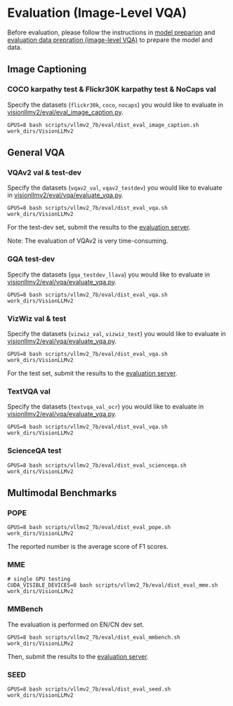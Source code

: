 # Evaluation (Image-Level VQA)

Before evaluation, please follow the instructions in [model preparion](./model.md) and [evaluation data prepration (image-level VQA)](./data_image-vqa.md) to prepare the model and data.


## Image Captioning

### COCO karpathy test & Flickr30K karpathy test & NoCaps val

Specify the datasets (`flickr30k`, `coco`, `nocaps`) you would like to evaluate in [visionllmv2/eval/eval_image_caption.py](https://github.com/OpenGVLab/VisionLLM/blob/7befe44a38f874fba6835445dbd0177f0b6b46d9/VisionLLMv2/visionllmv2/eval/eval_image_caption.py#L333).

```
GPUS=8 bash scripts/vllmv2_7b/eval/dist_eval_image_caption.sh work_dirs/VisionLLMv2
```


## General VQA

### VQAv2 val & test-dev

Specify the datasets (`vqav2_val`, `vqav2_testdev`) you would like to evaluate in [visionllmv2/eval/vqa/evaluate_vqa.py](https://github.com/OpenGVLab/VisionLLM/blob/7befe44a38f874fba6835445dbd0177f0b6b46d9/VisionLLMv2/visionllmv2/eval/vqa/evaluate_vqa.py#L574).

```
GPUS=8 bash scripts/vllmv2_7b/eval/dist_eval_vqa.sh work_dirs/VisionLLMv2
```

For the test-dev set, submit the results to the [evaluation server](https://eval.ai/web/challenges/challenge-page/830/my-submission).

Note: The evaluation of VQAv2 is very time-consuming.


### GQA test-dev

Specify the datasets (`gqa_testdev_llava`) you would like to evaluate in [visionllmv2/eval/vqa/evaluate_vqa.py](https://github.com/OpenGVLab/VisionLLM/blob/7befe44a38f874fba6835445dbd0177f0b6b46d9/VisionLLMv2/visionllmv2/eval/vqa/evaluate_vqa.py#L574).

```
GPUS=8 bash scripts/vllmv2_7b/eval/dist_eval_vqa.sh work_dirs/VisionLLMv2
```

### VizWiz val & test

Specify the datasets (`vizwiz_val`, `vizwiz_test`) you would like to evaluate in [visionllmv2/eval/vqa/evaluate_vqa.py](https://github.com/OpenGVLab/VisionLLM/blob/7befe44a38f874fba6835445dbd0177f0b6b46d9/VisionLLMv2/visionllmv2/eval/vqa/evaluate_vqa.py#L574).

```
GPUS=8 bash scripts/vllmv2_7b/eval/dist_eval_vqa.sh work_dirs/VisionLLMv2
```

For the test set, submit the results to the [evaluation server](https://eval.ai/web/challenges/challenge-page/2185/my-submission).


### TextVQA val

Specify the datasets (`textvqa_val_ocr`) you would like to evaluate in [visionllmv2/eval/vqa/evaluate_vqa.py](https://github.com/OpenGVLab/VisionLLM/blob/7befe44a38f874fba6835445dbd0177f0b6b46d9/VisionLLMv2/visionllmv2/eval/vqa/evaluate_vqa.py#L574).

```
GPUS=8 bash scripts/vllmv2_7b/eval/dist_eval_vqa.sh work_dirs/VisionLLMv2
```

### ScienceQA test

```
GPUS=8 bash scripts/vllmv2_7b/eval/dist_eval_scienceqa.sh work_dirs/VisionLLMv2
```


## Multimodal Benchmarks

### POPE

```
GPUS=8 bash scripts/vllmv2_7b/eval/dist_eval_pope.sh work_dirs/VisionLLMv2
```
 
 The reported number is the average score of F1 scores.


### MME

```
# single GPU testing
CUDA_VISIBLE_DEVICES=0 bash scripts/vllmv2_7b/eval/dist_eval_mme.sh work_dirs/VisionLLMv2
```

### MMBench

The evaluation is performed on EN/CN dev set.

```
GPUS=8 bash scripts/vllmv2_7b/eval/dist_eval_mmbench.sh work_dirs/VisionLLMv2
```

Then, submit the results to the [evaluation server](https://mmbench.opencompass.org.cn/mmbench-submission).


### SEED

```
GPUS=8 bash scripts/vllmv2_7b/eval/dist_eval_seed.sh work_dirs/VisionLLMv2
```